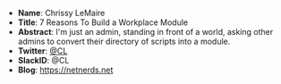 * **Name**: Chrissy LeMaire
* **Title**: 7 Reasons To Build a Workplace Module
* **Abstract**: I'm just an admin, standing in front of a world, asking other admins to convert their directory of scripts into a module.
* **Twitter**: [@CL](https://twitter.com/CL)
* **SlackID**: @CL
* **Blog**: https://netnerds.net
